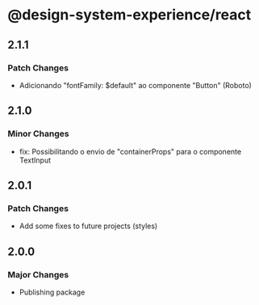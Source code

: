 # @design-system-experience/react

## 2.1.1

### Patch Changes

- Adicionando "fontFamily: $default" ao componente "Button" (Roboto)

## 2.1.0

### Minor Changes

- fix: Possibilitando o envio de "containerProps" para o componente TextInput

## 2.0.1

### Patch Changes

- Add some fixes to future projects (styles)

## 2.0.0

### Major Changes

- Publishing package
